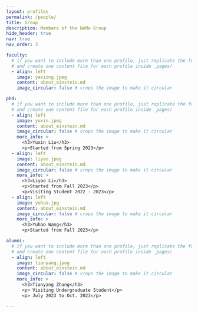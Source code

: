 ```yaml
---
layout: profiles
permalink: /people/
title: Group 
description: Members of the NeMo Group 
hide_header: true
nav: true
nav_order: 3

faculty:
  # if you want to include more than one profile, just replicate the following block
  # and create one content file for each profile inside _pages/
  - align: left 
    image: yaxiong.jpeg
    content: about_einstein.md
    image_circular: false # crops the image to make it circular

phd:
  # if you want to include more than one profile, just replicate the following block
  # and create one content file for each profile inside _pages/
  - align: left 
    image: yuxin.jpeg
    content: about_einstein.md
    image_circular: false # crops the image to make it circular
    more_info: >
      <h3>Yuxin Liu</h3>
      <p>Started from Spring 2023</p>
  - align: left
    image: liyao.jpeg
    content: about_einstein.md
    image_circular: false # crops the image to make it circular
    more_info: >
      <h3>Liyao Li</h3>
      <p>Started from Fall 2023</p>
      <p>Visiting Student 2022 - 2023</p>
  - align: left
    image: yuhao.jpg
    content: about_einstein.md
    image_circular: false # crops the image to make it circular
    more_info: >
      <h3>Yuhao Wang</h3>
      <p>Started from Fall 2023</p>

alumni:
  # if you want to include more than one profile, just replicate the following block
  # and create one content file for each profile inside _pages/
  - align: left 
    image: tianyang.jpeg
    content: about_einstein.md
    image_circular: false # crops the image to make it circular
    more_info: >
      <h3>Tianyang Zhang</h3>
      <p> Visiting Undergraduate Student</p>
      <p> July 2023 to Oct. 2023</p>

---
```

